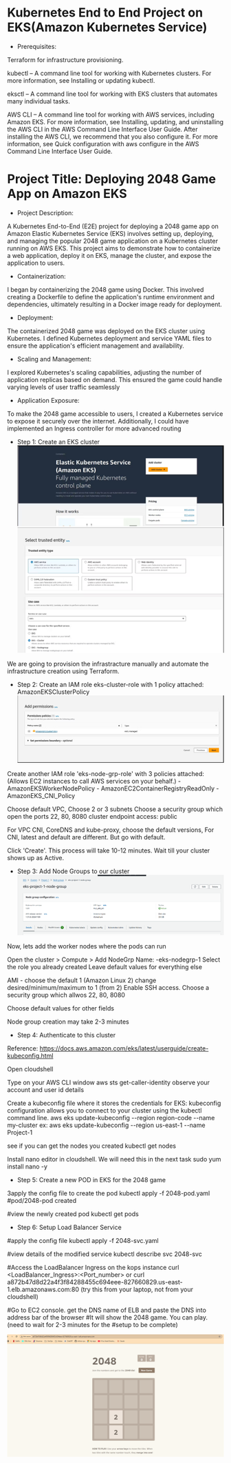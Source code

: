 # Kubernetes End to End Project on EKS(Amazon Kubernetes Service)

- Prerequisites:

Terraform for infrastructure provisioning.

kubectl – A command line tool for working with Kubernetes clusters. For more information, see Installing or updating kubectl.

eksctl – A command line tool for working with EKS clusters that automates many individual tasks.

AWS CLI – A command line tool for working with AWS services, including Amazon EKS. For more information, see Installing, updating, and uninstalling the AWS CLI in the AWS Command Line Interface User Guide. After installing the AWS CLI, we recommend that you also configure it. For more information, see Quick configuration with aws configure in the AWS Command Line Interface User Guide.

#  Project Title: Deploying 2048 Game App on Amazon EKS

- Project Description:

A Kubernetes End-to-End (E2E) project for deploying a 2048 game app on Amazon Elastic Kubernetes Service (EKS) involves setting up, deploying, and managing the popular 2048 game application on a Kubernetes cluster running on AWS EKS. This project aims to demonstrate how to containerize a web application, deploy it on EKS, manage the cluster, and expose the application to users.

- Containerization:

I began by containerizing the 2048 game using Docker. This involved creating a Dockerfile to define the application's runtime environment and dependencies, ultimately resulting in a Docker image ready for deployment.

- Deployment:

The containerized 2048 game was deployed on the EKS cluster using Kubernetes. I defined Kubernetes deployment and service YAML files to ensure the application's efficient management and availability.

- Scaling and Management:

I explored Kubernetes's scaling capabilities, adjusting the number of application replicas based on demand. This ensured the game could handle varying levels of user traffic seamlessly

- Application Exposure:

To make the 2048 game accessible to users, I created a Kubernetes service to expose it securely over the internet. Additionally, I could have implemented an Ingress controller for more advanced routing

- Step 1: Create an EKS cluster
![alt text](image.png)
![alt text](image-1.png)

We are going to provision the infrastracture manually and automate the infrastructure creation using Terraform.

- Step 2: Create an IAM role eks-cluster-role with 1 policy attached: AmazonEKSClusterPolicy
![alt text](image-3.png)

Create another IAM role 'eks-node-grp-role' with 3 policies attached: 
(Allows EC2 instances to call AWS services on your behalf.)
    - AmazonEKSWorkerNodePolicy
    - AmazonEC2ContainerRegistryReadOnly
    - AmazonEKS_CNI_Policy

Choose default VPC, Choose 2 or 3 subnets
Choose a security group which open the ports 22, 80, 8080
cluster endpoint access: public

For VPC CNI, CoreDNS and kube-proxy, choose the default versions, For CNI, latest and default are 
different. But go with default.

Click 'Create'. This process will take 10-12 minutes. Wait till your cluster shows up as Active.

- Step 3: Add Node Groups to our cluster
![alt text](image-4.png) 

Now, lets add the worker nodes where the pods can run

Open the cluster > Compute > Add NodeGrp
Name: <yourname>-eks-nodegrp-1 
Select the role you already created
Leave default values for everything else

AMI - choose the default 1 (Amazon Linux 2)
change desired/minimum/maximum to 1 (from 2)
Enable SSH access. Choose a security group which allwos 22, 80, 8080

Choose default values for other fields 

Node group creation may take 2-3 minutes

- Step 4: Authenticate to this cluster

Reference:
https://docs.aws.amazon.com/eks/latest/userguide/create-kubeconfig.html

Open cloudshell

Type on your AWS CLI window 
aws sts get-caller-identity
observe your account and user id details

Create a  kubeconfig file where it stores the credentials for EKS:
kubeconfig configuration allows you to connect to your cluster using the kubectl command line.
aws eks update-kubeconfig --region region-code --name my-cluster
ex: aws eks update-kubeconfig --region us-east-1 --name Project-1 



see if you can get the nodes you created
kubectl get nodes

Install nano editor in cloudshell. We will need this in the next task
sudo yum install nano -y

- Step 5: Create a new POD in EKS for the 2048 game

3apply the config file to create the pod
kubectl apply -f 2048-pod.yaml
#pod/2048-pod created

#view the newly created pod
kubectl get pods

- Step 6: Setup Load Balancer Service

#apply the config file
kubectl apply -f 2048-svc.yaml

#view details of the modified service
kubectl describe svc 2048-svc

#Access the LoadBalancer Ingress on the kops instance
curl <LoadBalancer_Ingress>:<Port_number>
or
curl a872b47d8d22a4f3f84288455c694eee-827660829.us-east-1.elb.amazonaws.com:80
(try this from your laptop, not from your cloudshell)

#Go to EC2 console. get the DNS name of ELB and paste the DNS into address bar of the browser
#It will show the 2048 game. You can play. (need to wait for 2-3 minutes for the 
#setup to be complete)

![alt text](image-5.png)
